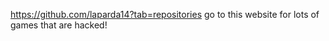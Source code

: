 https://github.com/laparda14?tab=repositories
go to this website for lots of games that are hacked!
